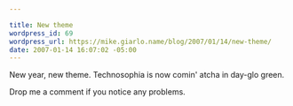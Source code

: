 ```yaml
---

title: New theme
wordpress_id: 69
wordpress_url: https://mike.giarlo.name/blog/2007/01/14/new-theme/
date: 2007-01-14 16:07:02 -05:00
---
```

New year, new theme. Technosophia is now comin' atcha in day-glo green.

Drop me a comment if you notice any problems.
